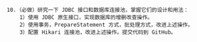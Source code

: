     10.（必做）研究一下 JDBC 接口和数据库连接池，掌握它们的设计和用法：
        1）使用 JDBC 原生接口，实现数据库的增删改查操作。
        2）使用事务，PrepareStatement 方式，批处理方式，改进上述操作。
        3）配置 Hikari 连接池，改进上述操作。提交代码到 GitHub。